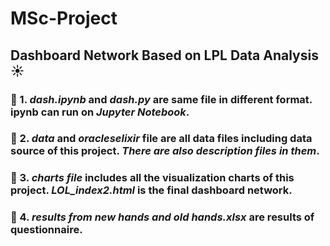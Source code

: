 # MSc-Project
## Dashboard Network Based on LPL Data Analysis ☀️
### 🌼 1. _dash.ipynb_ and _dash.py_ are same file in different format. ipynb can run on ***Jupyter Notebook***.
### 🌼 2. _data_ and _oracleselixir_ file are all data files including data source of this project. ***There are also description files in them***.
### 🌼 3. _charts file_ includes all the visualization charts of this project. ***LOL_index2.html*** is the final dashboard network.
### 🌼 4. ***results from new hands and old hands.xlsx*** are results of questionnaire.
